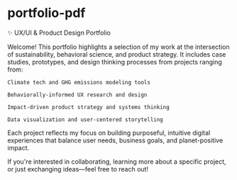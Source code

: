 # portfolio-pdf
✨ UX/UI & Product Design Portfolio

Welcome! This portfolio highlights a selection of my work at the intersection of sustainability, behavioral science, and product strategy. It includes case studies, prototypes, and design thinking processes from projects ranging from:

    Climate tech and GHG emissions modeling tools

    Behaviorally-informed UX research and design

    Impact-driven product strategy and systems thinking

    Data visualization and user-centered storytelling

Each project reflects my focus on building purposeful, intuitive digital experiences that balance user needs, business goals, and planet-positive impact.


If you're interested in collaborating, learning more about a specific project, or just exchanging ideas—feel free to reach out!
